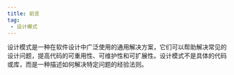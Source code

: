```yaml
---
title: 前言
tag:
 - 设计模式
---
```


设计模式是一种在软件设计中广泛使用的通用解决方案，它们可以帮助解决常见的设计问题，提高代码的可重用性、可维护性和可扩展性。设计模式不是具体的代码或库，而是一种描述如何解决特定问题的经验法则。